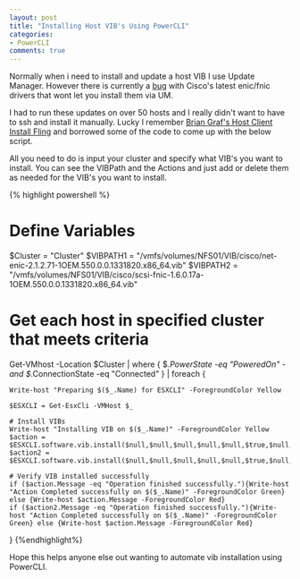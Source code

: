 ```yaml
---
layout: post
title: "Installing Host VIB's Using PowerCLI"
categories:
- PowerCLI
comments: true
---
```

Normally when i need to install and update a host VIB I use Update Manager. However there is currently a [bug](https://tools.cisco.com/bugsearch/bug/CSCuw47512/) with Cisco's latest enic/fnic drivers that wont let you install them via UM.

I had to run these updates on over 50 hosts and I really didn't want to have to ssh and install it manually. Lucky I remember [Brian Graf's Host Client Install Fling](http://www.vtagion.com/automate-install-embedded-host-client-esxi-fling-hosts-cluster/) and borrowed some of the code to come up with the below script.

All you need to do is input your cluster and specify what VIB's you want to install. You can see the VIBPath and the Actions and just add or delete them as needed for the VIB's you want to install.

{% highlight powershell %}
# Define Variables
$Cluster = "Cluster"
$VIBPATH1 = "/vmfs/volumes/NFS01/VIB/cisco/net-enic-2.1.2.71-1OEM.550.0.0.1331820.x86_64.vib"
$VIBPATH2 = "/vmfs/volumes/NFS01/VIB/cisco/scsi-fnic-1.6.0.17a-1OEM.550.0.0.1331820.x86_64.vib"


# Get each host in specified cluster that meets criteria
Get-VMhost -Location $Cluster | where { $_.PowerState -eq "PoweredOn" -and $_.ConnectionState -eq "Connected" } | foreach {

    Write-host "Preparing $($_.Name) for ESXCLI" -ForegroundColor Yellow

    $ESXCLI = Get-EsxCli -VMHost $_

    # Install VIBs
    Write-host "Installing VIB on $($_.Name)" -ForegroundColor Yellow
    $action = $ESXCLI.software.vib.install($null,$null,$null,$null,$null,$true,$null,$null,$VIBPATH1)
    $action2 = $ESXCLI.software.vib.install($null,$null,$null,$null,$null,$true,$null,$null,$VIBPATH2)

    # Verify VIB installed successfully
    if ($action.Message -eq "Operation finished successfully."){Write-host "Action Completed successfully on $($_.Name)" -ForegroundColor Green} else {Write-host $action.Message -ForegroundColor Red}
    if ($action2.Message -eq "Operation finished successfully."){Write-host "Action Completed successfully on $($_.Name)" -ForegroundColor Green} else {Write-host $action.Message -ForegroundColor Red}
}
{%endhighlight%}

Hope this helps anyone else out wanting to automate vib installation using PowerCLI.
